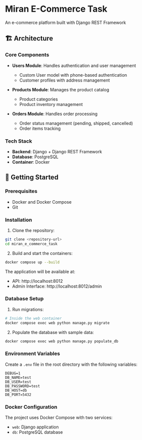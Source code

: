 # Miran E-Commerce Task

An e-commerce platform built with Django REST Framework

## 🏗 Architecture

### Core Components
- **Users Module**: Handles authentication and user management
  - Custom User model with phone-based authentication
  - Customer profiles with address management
  
- **Products Module**: Manages the product catalog
  - Product categories
  - Product inventory management
  
- **Orders Module**: Handles order processing
  - Order status management (pending, shipped, cancelled)
  - Order items tracking

### Tech Stack
- **Backend**: Django + Django REST Framework
- **Database**: PostgreSQL
- **Container**: Docker

## 🚀 Getting Started

### Prerequisites
- Docker and Docker Compose
- Git

### Installation

1. Clone the repository:
```bash
git clone <repository-url>
cd miran_e_commerce_task
```

2. Build and start the containers:
```bash
docker compose up --build
```

The application will be available at:
- API: http://localhost:8012
- Admin Interface: http://localhost:8012/admin

### Database Setup

1. Run migrations:
```bash
# Inside the web container
docker compose exec web python manage.py migrate
```

2. Populate the database with sample data:
```bash
docker compose exec web python manage.py populate_db
```

### Environment Variables
Create a `.env` file in the root directory with the following variables:
```env
DEBUG=1
DB_NAME=test
DB_USER=test
DB_PASSWORD=test
DB_HOST=db
DB_PORT=5432
```

### Docker Configuration
The project uses Docker Compose with two services:
- `web`: Django application
- `db`: PostgreSQL database
